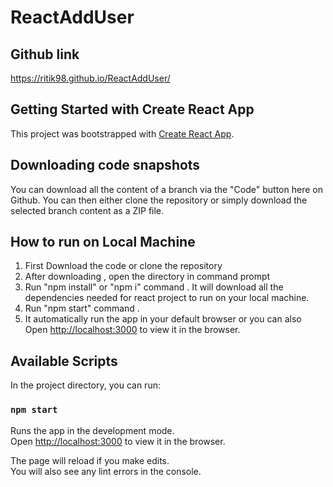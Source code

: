 # ReactAddUser


## Github link 

https://ritik98.github.io/ReactAddUser/


## Getting Started with Create React App

This project was bootstrapped with [Create React App](https://github.com/facebook/create-react-app).

## Downloading code snapshots

You can download all the content of a branch via the "Code" button here on Github. You can then either clone the repository or simply download the selected branch content as a ZIP file.

## How to run on Local Machine

1. First Download the code or clone the repository 
2. After downloading , open the directory in command prompt
3. Run "npm install" or "npm i" command . It will download all the dependencies needed for react project to run on your local machine.
4. Run "npm start" command . 
5. It automatically run the app in your default browser or you can also Open [http://localhost:3000](http://localhost:3000) to view it in the browser.

## Available Scripts

In the project directory, you can run:

### `npm start`

Runs the app in the development mode.\
Open [http://localhost:3000](http://localhost:3000) to view it in the browser.

The page will reload if you make edits.\
You will also see any lint errors in the console.
